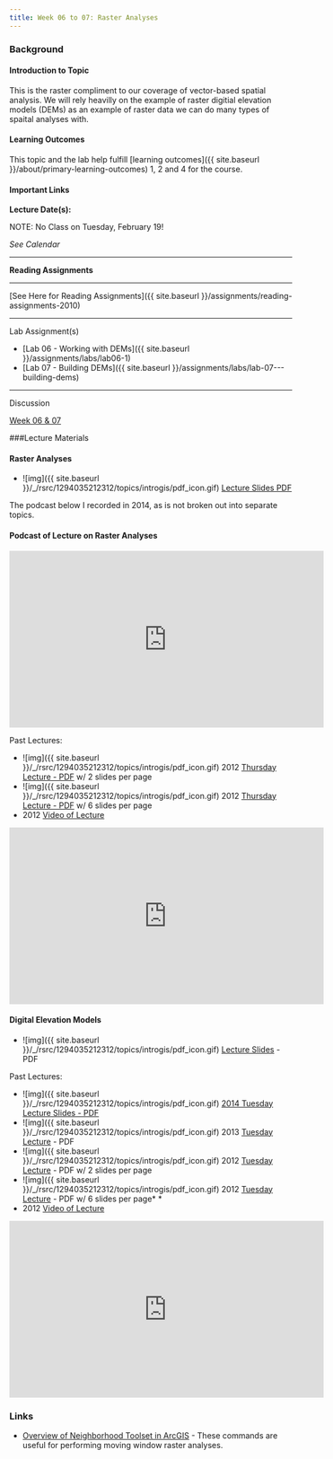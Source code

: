 ```yaml
---
title: Week 06 to 07: Raster Analyses
---
```


### Background

#### Introduction to Topic

This is the raster compliment to our coverage of vector-based spatial analysis. We will rely heavilly on the example of raster digitial elevation models (DEMs) as an example of raster data we can do many types of spaital analyses with. 

#### Learning Outcomes

This topic and the lab help fulfill [learning outcomes]({{ site.baseurl }}/about/primary-learning-outcomes) 1, 2 and 4 for the course.

#### Important Links

**Lecture Date(s):**

NOTE: No Class on Tuesday, February 19!

*See Calendar*

------

**Reading Assignments**

****

[See Here for Reading Assignments]({{ site.baseurl }}/assignments/reading-assignments-2010)

------

Lab Assignment(s)

- [Lab 06 - Working with DEMs]({{ site.baseurl }}/assignments/labs/lab06-1)
- [Lab 07 - Building DEMs]({{ site.baseurl }}/assignments/labs/lab-07---building-dems)

------

Discussion

[Week 06 & 07](http://forum.bluezone.usu.edu/gis/viewforum.php?f=9)

###Lecture Materials

#### Raster Analyses

- ![img]({{ site.baseurl }}/_/rsrc/1294035212312/topics/introgis/pdf_icon.gif) [Lecture Slides PDF](http://etal.usu.edu/Courses/GIS/2014/Lectures/Week06/1_RasterAnalyses.pdf)

The podcast below I recorded in 2014, as is not broken out into separate topics.

#### Podcast of Lecture on Raster Analyses

<iframe width="560" height="315" src="https://www.youtube.com/embed/-GGKJwlx4n4" frameborder="0" allowfullscreen></iframe>

Past Lectures:

- ![img]({{ site.baseurl }}/_/rsrc/1294035212312/topics/introgis/pdf_icon.gif) 2012 [Thursday Lecture - PDF](http://etal.usu.edu/Courses/GIS/2012/Lectures/Week%2006%20&%2007%20-%20Raster%20Analyses/2_RasterAnalyses_2PP.pdf) w/ 2 slides per page 
- ![img]({{ site.baseurl }}/_/rsrc/1294035212312/topics/introgis/pdf_icon.gif) 2012 [Thursday Lecture - PDF](http://etal.usu.edu/Courses/GIS/2012/Lectures/Week%2006%20&%2007%20-%20Raster%20Analyses/2_RasterAnalyses_6PP.pdf) w/ 6 slides per page 
- 2012 [Video of Lecture](http://youtu.be/JZAZ_5oSl_M)

<iframe width="560" height="315" src="https://www.youtube.com/embed/JZAZ_5oSl_M" frameborder="0" allowfullscreen></iframe>

#### Digital Elevation Models

- ![img]({{ site.baseurl }}/_/rsrc/1294035212312/topics/introgis/pdf_icon.gif) [Lecture Slides](http://etal.usu.edu/Courses/GIS/2015/Lectures/2_DEMs.pdf) - PDF

Past Lectures:

- ![img]({{ site.baseurl }}/_/rsrc/1294035212312/topics/introgis/pdf_icon.gif) [2014 Tuesday Lecture Slides - PDF](http://etal.usu.edu/Courses/GIS/2014/Lectures/Week06/2_DEMs.pdf)
- ![img]({{ site.baseurl }}/_/rsrc/1294035212312/topics/introgis/pdf_icon.gif) 2013 [Tuesday Lecture](http://etal.usu.edu/Courses/GIS/2013/Lectures/Week_06/1_DEMs.pdf) - PDF
- ![img]({{ site.baseurl }}/_/rsrc/1294035212312/topics/introgis/pdf_icon.gif) 2012 [Tuesday Lecture](http://etal.usu.edu/Courses/GIS/2012/Lectures/Week%2006%20&%2007%20-%20Raster%20Analyses/1_DEMs_2PP.pdf) - PDF w/ 2 slides per page 
- ![img]({{ site.baseurl }}/_/rsrc/1294035212312/topics/introgis/pdf_icon.gif) 2012 [Tuesday Lecture](http://etal.usu.edu/Courses/GIS/2012/Lectures/Week%2006%20&%2007%20-%20Raster%20Analyses/1_DEMs_6PP.pdf) - PDF w/ 6 slides per page* *
- 2012 [Video of Lecture](http://youtu.be/4rcBaE-Updw)

<iframe width="560" height="315" src="https://www.youtube.com/embed/4rcBaE-Updw" frameborder="0" allowfullscreen></iframe>

### Links

- [Overview of Neighborhood Toolset in ArcGIS](http://help.arcgis.com/en/arcgisdesktop/10.0/help/index.html#//009z000000qn000000.htm) - These commands are useful for performing moving window raster analyses.

